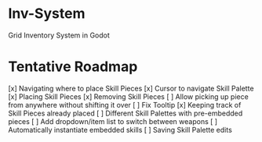 # Inv-System
Grid Inventory System in Godot

# Tentative Roadmap
[x] Navigating where to place Skill Pieces
[x] Cursor to navigate Skill Palette
[x] Placing Skill Pieces
[x] Removing Skill Pieces
	[ ] Allow picking up piece from anywhere without shifting it over
[ ] Fix Tooltip
[x] Keeping track of Skill Pieces already placed
[ ] Different Skill Palettes with pre-embedded pieces
	[ ] Add dropdown/item list to switch between weapons
	[ ] Automatically instantiate embedded skills
[ ] Saving Skill Palette edits

